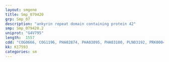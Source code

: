 ```yaml
---
layout: smgene
title: Smp_079420
grp: Smp_07
description: "ankyrin repeat domain containing protein 42"
smp: Smp_079420.2
uniprot: "G4V795"
length:  1557
cdd: "COG0666, COG1196, PHA02874, PHA03095, PHA03100, PLN03192, PRK00043, PTZ00322, TIGR00870, TIGR02169, cd00204, cd06381, cl02529, cl10011, cl21457, pfam00023, pfam12796, pfam13637, smart00248"
kk: K17593
categories: sm
---
```

